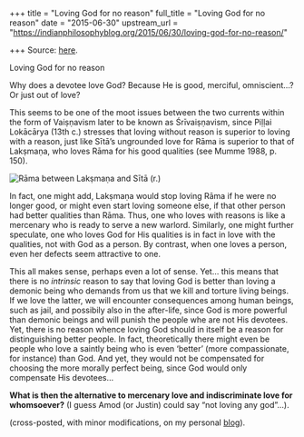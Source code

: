 +++
title = "Loving God for no reason"
full_title = "Loving God for no reason"
date = "2015-06-30"
upstream_url = "https://indianphilosophyblog.org/2015/06/30/loving-god-for-no-reason/"

+++
Source: [here](https://indianphilosophyblog.org/2015/06/30/loving-god-for-no-reason/).

Loving God for no reason

Why does a devotee love God? Because He is good, merciful, omniscient…?
Or just out of love?

This seems to be one of the moot issues between the two currents within
the form of Vaiṣṇavism later to be known as Śrīvaiṣṇavism, since Piḷḷai
Lokācārya (13th c.) stresses that loving without reason is superior to
loving with a reason, just like Sītā’s ungrounded love for Rāma is
superior to that of Lakṣmaṇa, who loves Rāma for his good qualities (see
Mumme 1988, p. 150).

![Rāma between Lakṣmaṇa and Sītā (r.)](http://i.imgur.com/H5Rgz.jpg)

In fact, one might add, Lakṣmaṇa would stop loving Rāma if he were no
longer good, or might even start loving someone else, if that other
person had better qualities than Rāma. Thus, one who loves with reasons
is like a mercenary who is ready to serve a new warlord. Similarly, one
might further speculate, one who loves God for His qualities is in fact
in love with the qualities, not with God as a person. By contrast, when
one loves a person, even her defects seem attractive to one.

This all makes sense, perhaps even a lot of sense. Yet… this means that
there is no *intrinsic* reason to say that loving God is better than
loving a demonic being who demands from us that we kill and torture
living beings. If we love the latter, we will encounter consequences
among human beings, such as jail, and possibily also in the after-life,
since God is more powerful than demonic beings and will punish the
people whe are not His devotees. Yet, there is no reason whence loving
God should in itself be a reason for distinguishing better people. In
fact, theoretically there might even be people who love a saintly being
who is even ‘better’ (more compassionate, for instance) than God. And
yet, they would not be compensated for choosing the more morally perfect
being, since God would only compensate His devotees…

**What is then the alternative to mercenary love and indiscriminate love
for whomsoever?** (I guess Amod (or Justin) could say “not loving any
god”…).

(cross-posted, with minor modifications, on my personal
[blog](http://elisafreschi.com)).

